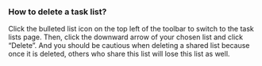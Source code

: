 ### How to delete a task list?
Click the bulleted list icon on the top left of the toolbar to switch to the task lists page. Then, click the downward arrow of your chosen list and click “Delete”. And you should be cautious when deleting a shared list because once it is deleted, others who share this list will lose this list as well.
